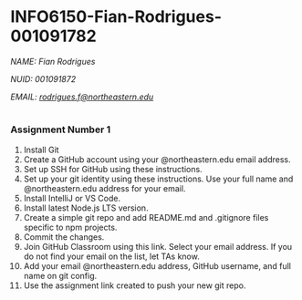 # INFO6150-Fian-Rodrigues-001091782




*NAME: 
Fian Rodrigues*

*NUID: 
001091872*

*EMAIL: 
rodrigues.f@northeastern.edu*

#   

#   

### Assignment Number 1

1. Install Git
2. Create a GitHub account using your @northeastern.edu email address.
3. Set up SSH for GitHub using these instructions.
4. Set up your git identity using these instructions. Use your full name and @northeastern.edu address for your email. 
5. Install IntelliJ or VS Code.
6. Install latest Node.js LTS version.
7. Create a simple git repo and add README.md and .gitignore files specific to npm projects.
8. Commit the changes.
9. Join GitHub Classroom using this link. Select your email address. If you do not find your email on the list, let TAs know.
10. Add your email @northeastern.edu address, GitHub username, and full name on git config.
11. Use the assignment link created to push your new git repo.



#     
